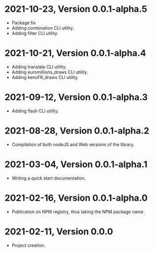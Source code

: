 2021-10-23, Version 0.0.1-alpha.5
==================================
* Package fix
* Adding combination CLI utility.
* Adding filter CLI utility.


2021-10-21, Version 0.0.1-alpha.4
==================================
* Adding translate CLI utility.
* Adding euromillions_draws CLI utility.
* Adding kenoFR_draws CLI utility.


2021-09-12, Version 0.0.1-alpha.3
==================================
* Adding flash CLI utility.


2021-08-28, Version 0.0.1-alpha.2
==================================
* Compilation of both nodeJS and Web versions of the library.


2021-03-04, Version 0.0.1-alpha.1
==================================
* Writing a quick start documentation.


2021-02-16, Version 0.0.1-alpha.0
==================================
* Publication on NPM registry, thus taking the NPM package name.


2021-02-11, Version 0.0.0
==========================
* Project creation.
